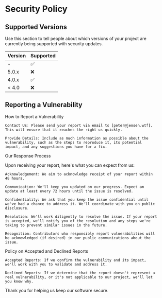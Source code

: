 # Security Policy

## Supported Versions

Use this section to tell people about which versions of your project are
currently being supported with security updates.

| Version | Supported          |
| ------- | ------------------ |
| -   | :white_check_mark: |
| 5.0.x   | :x:                |
| 4.0.x   | :white_check_mark: |
| < 4.0   | :x:                |

## Reporting a Vulnerability

How to Report a Vulnerability

    Contact Us: Please send your report via email to [peter@jensen.wtf]. This will ensure that it reaches the right us quickly.

    Provide Details: Include as much information as possible about the vulnerability, such as the steps to reproduce it, its potential impact, and any suggestions you have for a fix.

Our Response Process

Upon receiving your report, here's what you can expect from us:

    Acknowledgement: We aim to acknowledge receipt of your report within 48 hours.

    Communication: We'll keep you updated on our progress. Expect an update at least every 72 hours until the issue is resolved.

    Confidentiality: We ask that you keep the issue confidential until we've had a chance to address it. We'll coordinate with you on public disclosure.

    Resolution: We'll work diligently to resolve the issue. If your report is accepted, we'll notify you of the resolution and any steps we're taking to prevent similar issues in the future.

    Recognition: Contributors who responsibly report vulnerabilities will be acknowledged (if desired) in our public communications about the issue.

Policy on Accepted and Declined Reports

    Accepted Reports: If we confirm the vulnerability and its impact, we'll work with you to validate and address it.

    Declined Reports: If we determine that the report doesn't represent a real vulnerability, or it's not applicable to our project, we'll let you know why.

Thank you for helping us keep our software secure.
